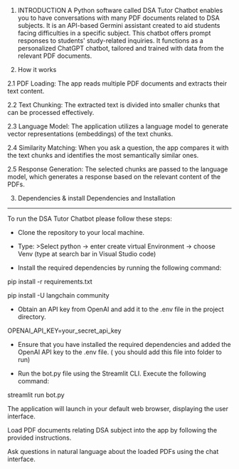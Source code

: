 1. INTRODUCTION 
A Python software called DSA Tutor Chatbot enables you to have conversations with many PDF documents related to DSA subjects. It is an API-based Germini assistant created to aid students facing difficulties in a specific subject. This chatbot offers prompt responses to students' study-related inquiries. It functions as a personalized ChatGPT chatbot, tailored and trained with data from the relevant PDF documents.

2. How it works 

2.1 PDF Loading: The app reads multiple PDF documents and extracts their text content. 

2.2 Text Chunking: The extracted text is divided into smaller chunks that can be processed effectively. 

2.3 Language Model: The application utilizes a language model to generate vector representations (embeddings) of the text chunks. 

2.4 Similarity Matching: When you ask a question, the app compares it with the text chunks and identifies the most semantically similar ones. 

2.5 Response Generation: The selected chunks are passed to the language model, which generates a response based on the relevant content of the PDFs.

3. Dependencies & install 
Dependencies and Installation
*****************************
To run the DSA Tutor Chatbot please follow these steps:

- Clone the repository to your local machine.

- Type: >Select python -> enter create virtual Environment -> choose Venv (type at search bar in Visual Studio code)

- Install the required dependencies by running the following command:

pip install -r requirements.txt

pip install -U langchain community

- Obtain an API key from OpenAI and add it to the .env file in the project directory.

OPENAI_API_KEY=your_secret_api_key


- Ensure that you have installed the required dependencies and added the OpenAI API key to the .env file. ( you should add this file into folder to run)

- Run the bot.py file using the Streamlit CLI. Execute the following command:
  
streamlit run bot.py

The application will launch in your default web browser, displaying the user interface.

Load PDF documents relating DSA subject into the app by following the provided instructions.

Ask questions in natural language about the loaded PDFs using the chat interface.


